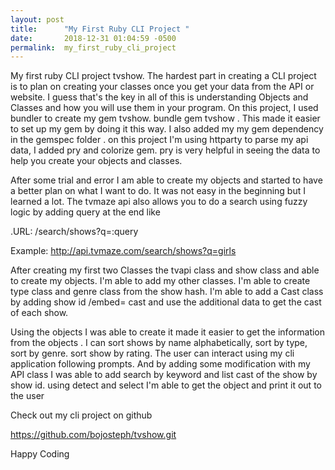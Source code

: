```yaml
---
layout: post
title:      "My First Ruby CLI Project "
date:       2018-12-31 01:04:59 -0500
permalink:  my_first_ruby_cli_project
---
```







My first ruby CLI project tvshow.  The hardest part in creating a CLI project is to plan on creating your classes once you get your data from the API or website. I guess that's the key in all of this is understanding Objects and Classes and how you will use them  in your program. On this project, I used bundler to create my gem tvshow.  bundle gem tvshow . This made it easier to set up my gem by doing it this way. I also added my my gem dependency in the gemspec folder . on this project I'm using httparty to parse my api data, I added pry and colorize gem. pry is very helpful in seeing the data to help you create your objects and classes.

After some trial and error I am able to create my objects and started to have a better plan on what I want to do. It was not easy in the beginning but I learned a lot. The tvmaze api also allows you to do a search using fuzzy logic by adding query at the end like


.URL: /search/shows?q=:query

 Example: http://api.tvmaze.com/search/shows?q=girls

After creating my first two  Classes the tvapi class and show class and able to create my objects. I'm able to add my other classes. I'm able to create type class and genre class from the show hash. I'm able to add a Cast class by adding show id /embed= cast and use the additional data to get the cast of each show.

Using the objects  I was able to create it made it easier to get the information from the objects . I  can sort shows by name alphabetically, sort by type, sort by genre. sort show by rating. The user can interact using my cli application following prompts. And by adding some modification with my API class I was able to add search by keyword and list cast of the show by show id. using detect and select I'm able to get the object and print it out to the user

Check out my cli project on github

https://github.com/bojosteph/tvshow.git

Happy Coding


  
	
	
	

